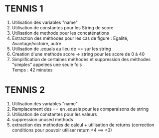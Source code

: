 # TENNIS 1
1) Utilisation des variables "name" 
2) Utilisation de constantes pour les String de score
3) Utilisation de methode pour les concaténations
4) Extraction des méthodes pour les cas de figure : Egalité, Avantage/victoire, autre
5) Utilisation de .equals au lieu de == sur les string 
6) Creation d'une methode score -> string pour les score de 0 à 40
7) Simplification de certaines méthodes et suppression des méthodes "simples" appelées une seule fois\
Temps : 42 minutes

# TENNIS 2
1) Utilisation des variables "name"
2) Remplacement des == en .equals pour les comparaisons de string
3) Utilisation de constantes pour les valeurs
4) suppression unused methods
5) extraction des methodes de calcul + utilisation de returns (correction conditions pour pouvoir utiliser return <4 ==> <3)


